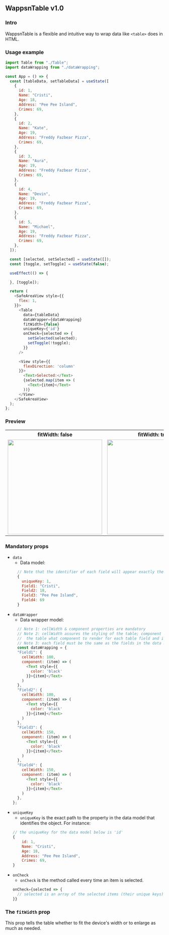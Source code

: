 ## WappsnTable v1.0

### Intro
WappsnTable is a flexible and intuitive way to wrap data like `<table>` does in HTML.

### Usage example

```js
import Table from "./Table";
import dataWrapping from "./dataWrapping";

const App = () => {
  const [tableData, setTableData] = useState([
    {
      id: 1,
      Name: "Cristi",
      Age: 18,
      Address: "Pee Pee Island",
      Crimes: 69,
    },
    {
      id: 2,
      Name: "Kate",
      Age: 19,
      Address: "Freddy Fazbear Pizza",
      Crimes: 69,
    },
    {
      id: 3,
      Name: "Aura",
      Age: 19,
      Address: "Freddy Fazbear Pizza",
      Crimes: 69,
    },
    {
      id: 4,
      Name: "Devin",
      Age: 19,
      Address: "Freddy Fazbear Pizza",
      Crimes: 69,
    },
    {
      id: 5,
      Name: "Michael",
      Age: 19,
      Address: "Freddy Fazbear Pizza",
      Crimes: 69,
    },
  ]);

  const [selected, setSelected] = useState([]);
  const [toggle, setToggle] = useState(false);

  useEffect(() => {

  }, [toggle]);

  return (
    <SafeAreaView style={{
      flex: 1,
    }}>
      <Table
        data={tableData}
        dataWrapper={dataWrapping}
        fitWidth={false}
        uniqueKey={'id'}
        onCheck={selected => {
          setSelected(selected);
          setToggle(!toggle);
        }}
      />

      <View style={{
        flexDirection: 'column'
      }}>
        <Text>Selected:</Text>
        {selected.map(item => (
          <Text>{item}</Text>
        ))}
      </View>
    </SafeAreaView>
  );
};
```

### Preview

<table cellpadding="0">
  <tr style="padding: 0">
    <tr>
      <th>fitWidth: false</th>
      <th>fitWidth: true</th>
     </tr>
    <td valign="top"><img src="https://github.com/florinchristian/WappsnTable/blob/master/preview-1.gif" width="300"></td>
    <td valign="top"><img src="https://github.com/florinchristian/WappsnTable/blob/master/preview-2.png" width="300"></td>
  </tr>
</table>

### Mandatory props
- `data`
  - Data model:
  ```js
    // Note that the identifier of each field will appear exactly the same in the table header
    {
      uniqueKey: 1,
      Field1: "Cristi",
      Field2: 18,
      Field3: "Pee Pee Island",
      Field4: 69
    }
  ```
- `dataWrapper`
  - Data wrapper model:
  ```js
    // Note 1: cellWidth & component properties are mandatory
    // Note 2: cellWidth assures the styling of the table; component tells
    //  the table what component to render for each table field and its data
    // Note 3: each field must be the same as the fields in the data model
    const dataWrapping = {
    "Field1": {
      cellWidth: 100,
      component: (item) => (
        <Text style={{
          color: 'black'
        }}>{item}</Text>
      )
    },
    "Field2": {
      cellWidth: 100,
      component: (item) => (
        <Text style={{
          color: 'black'
        }}>{item}</Text>
      )
    },
    "Field3": {
      cellWidth: 150,
      component: (item) => (
        <Text style={{
          color: 'black'
        }}>{item}</Text>
      )
    },
    "Field4": {
      cellWidth: 150,
      component: (item) => (
        <Text style={{
          color: 'black'
        }}>{item}</Text>
      )
    },
  };
  ```
- `uniqueKey`
  - `uniqueKey` is the exact path to the property in the data model that identifies the object.
  For instance:
  ```js
  // the uniqueKey for the data model below is 'id'
  {
      id: 1,
      Name: "Cristi",
      Age: 18,
      Address: "Pee Pee Island",
      Crimes: 69,
  }
  ```
- `onCheck`
  - `onCheck` is the method called every time an item is selected.
  ```js
  onCheck={selected => {
    // selected is an array of the selected items (their unique keys)
  }}
  ```
  
### The `fitWidth` prop
This prop tells the table whether to fit the device's width or to enlarge as much as needed.
